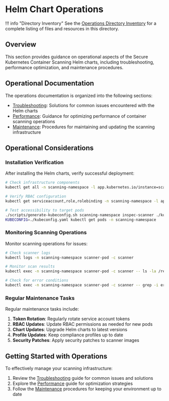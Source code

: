 # Helm Chart Operations

!!! info "Directory Inventory"
    See the [Operations Directory Inventory](inventory.md) for a complete listing of files and resources in this directory.

## Overview

This section provides guidance on operational aspects of the Secure Kubernetes Container Scanning Helm charts, including troubleshooting, performance optimization, and maintenance procedures.

## Operational Documentation

The operations documentation is organized into the following sections:

- [Troubleshooting](troubleshooting.md): Solutions for common issues encountered with the Helm charts
- [Performance](performance.md): Guidance for optimizing performance of container scanning operations
- [Maintenance](maintenance.md): Procedures for maintaining and updating the scanning infrastructure

## Operational Considerations

### Installation Verification

After installing the Helm charts, verify successful deployment:

```bash
# Check infrastructure components
kubectl get all -n scanning-namespace -l app.kubernetes.io/instance=scanner-infrastructure

# Verify RBAC configuration
kubectl get serviceaccount,role,rolebinding -n scanning-namespace -l app.kubernetes.io/instance=scanner-infrastructure

# Test accessibility to target pods
./scripts/generate-kubeconfig.sh scanning-namespace inspec-scanner ./kubeconfig.yaml
KUBECONFIG=./kubeconfig.yaml kubectl get pods -n scanning-namespace
```

### Monitoring Scanning Operations

Monitor scanning operations for issues:

```bash
# Check scanner logs
kubectl logs -n scanning-namespace scanner-pod -c scanner

# Monitor scan results
kubectl exec -n scanning-namespace scanner-pod -c scanner -- ls -la /results

# Check for error conditions
kubectl exec -n scanning-namespace scanner-pod -c scanner -- grep -i error /results/scan-results.json
```

### Regular Maintenance Tasks

Regular maintenance tasks include:

1. **Token Rotation**: Regularly rotate service account tokens
2. **RBAC Updates**: Update RBAC permissions as needed for new pods
3. **Chart Updates**: Upgrade Helm charts to latest versions
4. **Profile Updates**: Keep compliance profiles up to date
5. **Security Patches**: Apply security patches to scanner images

## Getting Started with Operations

To effectively manage your scanning infrastructure:

1. Review the [Troubleshooting](troubleshooting.md) guide for common issues and solutions
2. Explore the [Performance](performance.md) guide for optimization strategies
3. Follow the [Maintenance](maintenance.md) procedures for keeping your environment up to date